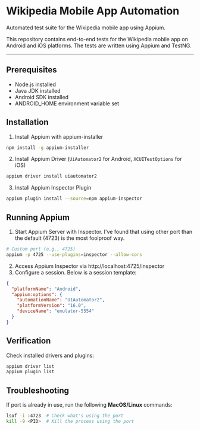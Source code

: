 # Wikipedia Mobile App Automation

Automated test suite for the Wikipedia mobile app using Appium.

This repository contains end-to-end tests for the Wikipedia mobile app on Android and iOS platforms. The tests are written using Appium and TestNG.

---

## Prerequisites
- Node.js installed
- Java JDK installed
- Android SDK installed
- ANDROID_HOME environment variable set

## Installation

1. Install Appium with appium-installer
```bash
npm install -g appium-installer
```

2. Install Appium Driver (`UiAutomator2` for Android, `XCUITestOptions` for iOS)
```bash
appium driver install uiautomator2
```

3. Install Appium Inspector Plugin

```bash
appium plugin install --source=npm appium-inspector
```

## Running Appium

1. Start Appium Server with Inspector. I've found that using other port than the default (4723) is the most foolproof way.

```bash
# Custom port (e.g., 4725)
appium -p 4725 --use-plugins=inspector --allow-cors
```

2. Access Appium Inspector via http://localhost:4725/inspector
3. Configure a session. Below is a session template:

```json
{
  "platformName": "Android",
  "appium:options": {
    "automationName": "UIAutomator2",
    "platformVersion": "16.0",
    "deviceName": "emulator-5554"
  }
}
```

## Verification
Check installed drivers and plugins:

```bash
appium driver list
appium plugin list
```

## Troubleshooting
If port is already in use, run the following **MacOS/Linux** commands:

```bash
lsof -i :4723  # Check what's using the port
kill -9 <PID>  # Kill the process using the port
```
